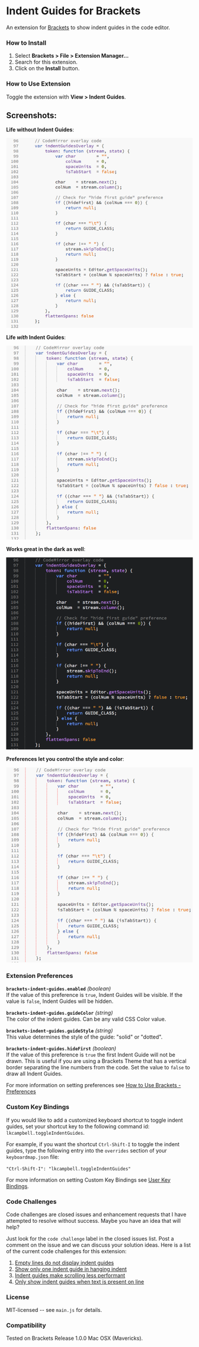 # Indent Guides for Brackets
An extension for [Brackets](https://github.com/adobe/brackets/) to show indent guides in the code editor.

### How to Install
1. Select **Brackets > File > Extension Manager...**
2. Search for this extension.
3. Click on the **Install** button.

### How to Use Extension
Toggle the extension with **View > Indent Guides**.

## Screenshots:

**Life without Indent Guides**:

![main](screenshots/indent-guides-off.png)

**Life *with* Indent Guides**:

![main](screenshots/indent-guides-on.png)

**Works great in the dark as well**:

![main](screenshots/indent-guides-dark.png)

**Preferences let you control the style and color**:

![main](screenshots/indent-guides-red-dotted.png)

### Extension Preferences

**`brackets-indent-guides.enabled`** *(boolean)*<br/>
If the value of this preference is `true`, Indent Guides will be visible.
If the value is `false`, Indent Guides will be hidden.

**`brackets-indent-guides.guideColor`** *(string)*<br/>
The color of the indent guides. Can be any valid CSS Color value.

**`brackets-indent-guides.guideStyle`** *(string)*<br/>
This value determines the style of the guide: "solid" or "dotted".

**`brackets-indent-guides.hideFirst`** *(boolean)*<br/>
If the value of this preference is `true` the first Indent Guide will not be drawn.
This is useful if you are using a Brackets Theme that has a vertical border separating
the line numbers from the code.  Set the value to `false` to draw all Indent Guides.

For more information on setting preferences see [How to Use Brackets - Preferences](https://github.com/adobe/brackets/wiki/How-to-Use-Brackets#preferences)

### Custom Key Bindings

If you would like to add a customized keyboard shortcut to toggle indent guides,
set your shortcut key to the following command id: `lkcampbell.toggleIndentGuides`.

For example, if you want the shortcut `Ctrl-Shift-I` to toggle the indent guides,
type the following entry into the `overrides` section of your `keyboardmap.json`
file:

`"Ctrl-Shift-I": "lkcampbell.toggleIndentGuides"`

For more information on setting Custom Key Bindings see [User Key Bindings](https://github.com/adobe/brackets/wiki/User-Key-Bindings).

### Code Challenges

Code challenges are closed issues and enhancement requests that I have attempted
to resolve without success. Maybe you have an idea that will help?

Just look for the `code challenge` label in the closed issues list. Post a comment
on the issue and we can discuss your solution ideas. Here is a list of the current
code challenges for this extension:

1. [Empty lines do not display indent guides](https://github.com/lkcampbell/brackets-indent-guides/issues/16)
1. [Show only one indent guide in hanging indent](https://github.com/lkcampbell/brackets-indent-guides/issues/11)
1. [Indent guides make scrolling less performant](https://github.com/lkcampbell/brackets-indent-guides/issues/12)
1. [Only show indent guides when text is present on line](https://github.com/lkcampbell/brackets-indent-guides/issues/15)

### License
MIT-licensed -- see `main.js` for details.

### Compatibility
Tested on Brackets Release 1.0.0 Mac OSX (Mavericks).
